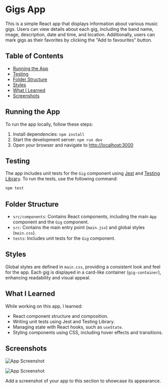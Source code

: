 # Gigs App

This is a simple React app that displays information about various music gigs. Users can view details about each gig, including the band name, image, description, date and time, and location. Additionally, users can mark gigs as their favorites by clicking the "Add to favourites" button.

## Table of Contents

- [Running the App](#running-the-app)
- [Testing](#testing)
- [Folder Structure](#folder-structure)
- [Styles](#styles)
- [What I Learned](#what-i-learned)
- [Screenshots](#screenshots)

## Running the App

To run the app locally, follow these steps:

1. Install dependencies: `npm install`
2. Start the development server: `npm run dev`
3. Open your browser and navigate to [http://localhost:3000](http://localhost:3000)

## Testing

The app includes unit tests for the `Gig` component using [Jest](https://jestjs.io/) and [Testing Library](https://testing-library.com/). To run the tests, use the following command:

```bash
npm test
```

## Folder Structure

- `src/components`: Contains React components, including the main `App` component and the `Gig` component.
- `src`: Contains the main entry point (`main.jsx`) and global styles (`main.css`).
- `tests`: Includes unit tests for the `Gig` component.

## Styles

Global styles are defined in `main.css`, providing a consistent look and feel for the app. Each gig is displayed in a card-like container (`gig-container`), enhancing readability and visual appeal.

## What I Learned

While working on this app, I learned:

- React component structure and composition.
- Writing unit tests using Jest and Testing Library.
- Managing state with React hooks, such as `useState`.
- Styling components using CSS, including hover effects and transitions.

## Screenshots

![App Screenshot](src/assets/Screenshot%2023-11-19%at%11.42.32.png)

![App Screenshot](src/assets/Screenshot%2023-11-19%at%11.43.31.png)

Add a screenshot of your app to this section to showcase its appearance.